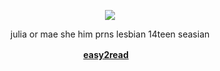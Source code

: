 
  <p align="center">
</p>
 <p align="center">
<img src="https://file.garden/Zy4Qac38k0TT_wEe/image-removebg-preview%20(25).png" data-canonical-src="(https://files.catbox.moe/2pyikv.png)" width =  />
</p>

<p align="center">
 julia or mae she him prns lesbian 14teen seasian
  </p>
<div align="center">
  
  
<b>[easy2read](https://rentry.co/fishmael)ㅤ</b>






